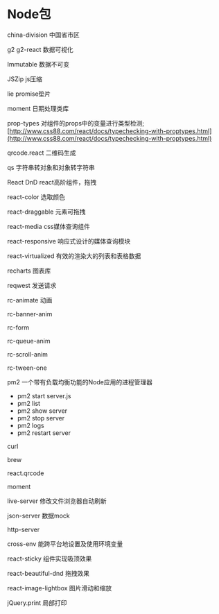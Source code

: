 # Node包

china-division 中国省市区

g2 g2-react 数据可视化

Immutable 数据不可变

JSZip js压缩

lie promise垫片

moment 日期处理类库

prop-types 对组件的props中的变量进行类型检测;[http://www.css88.com/react/docs/typechecking-with-proptypes.html](http://www.css88.com/react/docs/typechecking-with-proptypes.html)

qrcode.react 二维码生成

qs 字符串转对象和对象转字符串

React DnD react高阶组件，拖拽

react-color 选取颜色

react-draggable 元素可拖拽

react-media css媒体查询组件

react-responsive 响应式设计的媒体查询模块

react-virtualized 有效的渲染大的列表和表格数据

recharts 图表库

reqwest 发送请求

rc-animate 动画

rc-banner-anim

rc-form

rc-queue-anim

rc-scroll-anim

rc-tween-one

pm2 一个带有负载均衡功能的Node应用的进程管理器

* pm2 start server.js
* pm2 list
* pm2 show server
* pm2 stop server
* pm2 logs
* pm2 restart server

curl

brew

react.qrcode

moment

live-server 修改文件浏览器自动刷新

json-server 数据mock

http-server

cross-env 能跨平台地设置及使用环境变量

react-sticky 组件实现吸顶效果

react-beautiful-dnd 拖拽效果

react-image-lightbox 图片滑动和缩放

jQuery.print 局部打印

